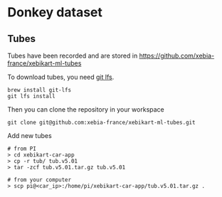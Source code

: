 # Donkey dataset

## Tubes

Tubes have been recorded and are stored in https://github.com/xebia-france/xebikart-ml-tubes

To download tubes, you need [git lfs](https://help.github.com/en/articles/installing-git-large-file-storage).

    brew install git-lfs
    git lfs install

Then you can clone the repository in your workspace

    git clone git@github.com:xebia-france/xebikart-ml-tubes.git
    
Add new tubes

    # from PI
    > cd xebikart-car-app
    > cp -r tub/ tub.v5.01
    > tar -zcf tub.v5.01.tar.gz tub.v5.01
    
    # from your computer
    > scp pi@<car_ip>:/home/pi/xebikart-car-app/tub.v5.01.tar.gz .
